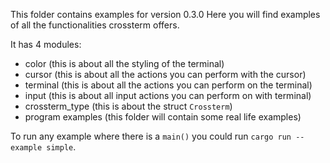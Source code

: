 This folder contains examples for version 0.3.0 Here you will find examples of all the functionalities crossterm offers.

It has 4 modules: 
- color (this is about all the styling of the terminal)
- cursor (this is about all the actions you can perform with the cursor)
- terminal (this is about all the actions you can perform on the terminal)
- input (this is about all input actions you can perform on with terminal)
- crossterm_type (this is about the struct `Crossterm`)
- program examples (this folder will contain some real life examples)

To run any example where there is a `main()` you could run `cargo run --example simple`.